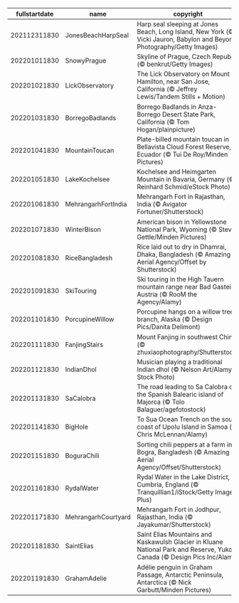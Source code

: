 |fullstartdate|name|copyright|title|image|
|--|--|--|--|--|
202112311830|JonesBeachHarpSeal|Harp seal sleeping at Jones Beach, Long Island, New York (© Vicki Jauron, Babylon and Beyond Photography/Getty Images)|Napping away New Year’s Day|![](/en-IN/2022/01/202112311830JonesBeachHarpSeal.jpg)|
202201011830|SnowyPrague|Skyline of Prague, Czech Republic (© benkrut/Getty Images)|Inspiring spires|![](/en-IN/2022/01/202201011830SnowyPrague.jpg)|
202201021830|LickObservatory|The Lick Observatory on Mount Hamilton, near San Jose, California (© Jeffrey Lewis/Tandem Stills + Motion)|Legacy of light|![](/en-IN/2022/01/202201021830LickObservatory.jpg)|
202201031830|BorregoBadlands|Borrego Badlands in Anza-Borrego Desert State Park, California (© Tom Hogan/plainpicture)|California's badlands|![](/en-IN/2022/01/202201031830BorregoBadlands.jpg)|
202201041830|MountainToucan|Plate-billed mountain toucan in Bellavista Cloud Forest Reserve, Ecuador (© Tui De Roy/Minden Pictures)|A plate-billed mountain toucan|![](/en-IN/2022/01/202201041830MountainToucan.jpg)|
202201051830|LakeKochelsee|Kochelsee and Heimgarten Mountain in Bavaria, Germany (© Reinhard Schmid/eStock Photo)|Cold winter days on Kochelsee|![](/en-IN/2022/01/202201051830LakeKochelsee.jpg)|
202201061830|MehrangarhFortIndia|Mehrangarh Fort in Rajasthan, India (© Avigator Fortuner/Shutterstock)|The Citadel of the Sun|![](/en-IN/2022/01/202201061830MehrangarhFortIndia.jpg)|
202201071830|WinterBison|American bison in Yellowstone National Park, Wyoming (© Steve Gettle/Minden Pictures)|Bundle up, bison|![](/en-IN/2022/01/202201071830WinterBison.jpg)|
202201081830|RiceBangladesh|Rice laid out to dry in Dhamrai, Dhaka, Bangladesh (© Amazing Aerial Agency/Offset by Shutterstock)|Have a rice day|![](/en-IN/2022/01/202201081830RiceBangladesh.jpg)|
202201091830|SkiTouring|Ski touring in the High Tauern mountain range near Bad Gastein, Austria (© RooM the Agency/Alamy)|Ski touring in Austria|![](/en-IN/2022/01/202201091830SkiTouring.jpg)|
202201101830|PorcupineWillow|Porcupine hangs on a willow tree branch, Alaska (© Design Pics/Danita Delimont)|Psycho quiller!|![](/en-IN/2022/01/202201101830PorcupineWillow.jpg)|
202201111830|FanjingStairs|Mount Fanjing in southwest China (© zhuxiaophotography/Shutterstock)|Cloudy with a chance of enlightenment|![](/en-IN/2022/01/202201111830FanjingStairs.jpg)|
202201121830|IndianDhol|Musician playing a traditional Indian dhol (© Nelson Art/Alamy Stock Photo)|Dancing to the beats of dhol|![](/en-IN/2022/01/202201121830IndianDhol.jpg)|
202201131830|SaCalobra|The road leading to Sa Calobra on the Spanish Balearic island of Majorca (© Tolo Balaguer/agefotostock)|Majorca has its ups and downs|![](/en-IN/2022/01/202201131830SaCalobra.jpg)|
202201141830|BigHole|To Sua Ocean Trench on the south coast of Upolu Island in Samoa (© Chris McLennan/Alamy)|A crown jewel in the Pacific Islands|![](/en-IN/2022/01/202201141830BigHole.jpg)|
202201151830|BoguraChili|Sorting chili peppers at a farm in Bogra, Bangladesh (© Amazing Aerial Agency/Offset/Shutterstock)|An extra-spicy extravaganza|![](/en-IN/2022/01/202201151830BoguraChili.jpg)|
202201161830|RydalWater|Rydal Water in the Lake District, Cumbria, England (© Tranquillian1/iStock/Getty Images Plus)|Winter on Rydal Water|![](/en-IN/2022/01/202201161830RydalWater.jpg)|
202201171830|MehrangarhCourtyard|Mehrangarh Fort in Jodhpur, Rajasthan, India (© Jayakumar/Shutterstock)|The mighty fort at Jodhpur|![](/en-IN/2022/01/202201171830MehrangarhCourtyard.jpg)|
202201181830|SaintElias|Saint Elias Mountains and Kaskawulsh Glacier in Kluane National Park and Reserve, Yukon, Canada (© Design Pics Inc/Alamy)|A grand view of the great white north|![](/en-IN/2022/01/202201181830SaintElias.jpg)|
202201191830|GrahamAdelie|Adélie penguin in Graham Passage, Antarctic Peninsula, Antarctica (© Nick Garbutt/Minden Pictures)|Flightless fancy|![](/en-IN/2022/01/202201191830GrahamAdelie.jpg)|
